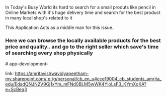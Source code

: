 In Today's Busy World its hard to search for a small produts like pencil in Online Markets with it's huge delivery time and search for the best product in many local shop's related to it

This Application Acts as a middle man for this issue..

<h3>Here we can browse the locally available products for the best price and quality.. and go to the right seller which save's time of searching every shop physically
</h3>
# app-devolopment-

link: https://amritavishwavidyapeetham-my.sharepoint.com/:p:/g/personal/cb_en_u4cce19004_cb_students_amrita_edu/EdadQNJN2V9Gj1xYm_mFNd0BLM5wWK4YloLsF3_KYmXoKA?e=ScBeq3
